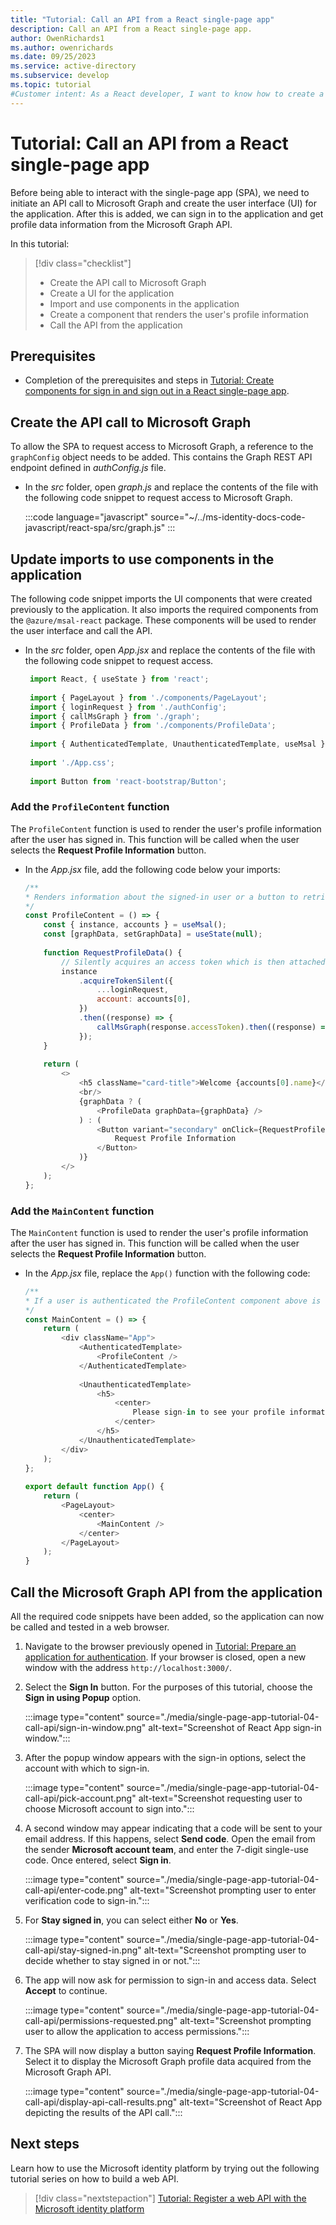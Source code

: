 ```yaml
---
title: "Tutorial: Call an API from a React single-page app"
description: Call an API from a React single-page app.
author: OwenRichards1
ms.author: owenrichards
ms.date: 09/25/2023
ms.service: active-directory
ms.subservice: develop
ms.topic: tutorial
#Customer intent: As a React developer, I want to know how to create a user interface and access the Microsoft Graph API
---
```


# Tutorial: Call an API from a React single-page app

Before being able to interact with the single-page app (SPA), we need to initiate an API call to Microsoft Graph and create the user interface (UI) for the application. After this is added, we can sign in to the application and get profile data information from the Microsoft Graph API.

In this tutorial:

> [!div class="checklist"]
> * Create the API call to Microsoft Graph
> * Create a UI for the application
> * Import and use components in the application
> * Create a component that renders the user's profile information
> * Call the API from the application

## Prerequisites

* Completion of the prerequisites and steps in [Tutorial: Create components for sign in and sign out in a React single-page app](tutorial-single-page-app-react-sign-in-users.md).

## Create the API call to Microsoft Graph

To allow the SPA to request access to Microsoft Graph, a reference to the `graphConfig` object needs to be added. This contains the Graph REST API endpoint defined in *authConfig.js* file.

- In the *src* folder, open *graph.js* and replace the contents of the file with the following code snippet to request access to Microsoft Graph.

   :::code language="javascript" source="~/../ms-identity-docs-code-javascript/react-spa/src/graph.js" :::

## Update imports to use components in the application

The following code snippet imports the UI components that were created previously to the application. It also imports the required components from the `@azure/msal-react` package. These components will be used to render the user interface and call the API.

- In the *src* folder, open *App.jsx* and replace the contents of the file with the following code snippet to request access.

   ```javascript
    import React, { useState } from 'react';
    
    import { PageLayout } from './components/PageLayout';
    import { loginRequest } from './authConfig';
    import { callMsGraph } from './graph';
    import { ProfileData } from './components/ProfileData';
    
    import { AuthenticatedTemplate, UnauthenticatedTemplate, useMsal } from '@azure/msal-react';
    
    import './App.css';
    
    import Button from 'react-bootstrap/Button';
   ```

### Add the `ProfileContent` function

The `ProfileContent` function is used to render the user's profile information after the user has signed in. This function will be called when the user selects the **Request Profile Information** button.

- In the *App.jsx* file, add the following code below your imports:

    ```JavaScript
    /**
    * Renders information about the signed-in user or a button to retrieve data about the user
    */
    const ProfileContent = () => {
        const { instance, accounts } = useMsal();
        const [graphData, setGraphData] = useState(null);
            
        function RequestProfileData() {
            // Silently acquires an access token which is then attached to a request for MS Graph data
            instance
                .acquireTokenSilent({
                    ...loginRequest,
                    account: accounts[0],
                })
                .then((response) => {
                    callMsGraph(response.accessToken).then((response) => setGraphData(response));
                });
        }
            
        return (
            <>
                <h5 className="card-title">Welcome {accounts[0].name}</h5>
                <br/>
                {graphData ? (
                    <ProfileData graphData={graphData} />
                ) : (
                    <Button variant="secondary" onClick={RequestProfileData}>
                        Request Profile Information
                    </Button>
                )}
            </>
        );
    };
    ```

### Add the `MainContent` function

The `MainContent` function is used to render the user's profile information after the user has signed in. This function will be called when the user selects the **Request Profile Information** button.

- In the *App.jsx* file, replace the `App()` function with the following code:

    ```JavaScript
    /**
    * If a user is authenticated the ProfileContent component above is rendered. Otherwise a message indicating a user is not authenticated is rendered.
    */
    const MainContent = () => {
        return (
            <div className="App">
                <AuthenticatedTemplate>
                    <ProfileContent />
                </AuthenticatedTemplate>
            
                <UnauthenticatedTemplate>
                    <h5>
                        <center>
                            Please sign-in to see your profile information.
                        </center>
                    </h5>
                </UnauthenticatedTemplate>
            </div>
        );
    };
            
    export default function App() {
        return (
            <PageLayout>
                <center>
                    <MainContent />
                </center>
            </PageLayout>
        );
    }
    ```

## Call the Microsoft Graph API from the application

All the required code snippets have been added, so the application can now be called and tested in a web browser.

1. Navigate to the browser previously opened in [Tutorial: Prepare an application for authentication](./tutorial-single-page-app-react-prepare-spa.md). If your browser is closed, open a new window with the address `http://localhost:3000/`.

1. Select the **Sign In** button. For the purposes of this tutorial, choose the **Sign in using Popup** option.

    :::image type="content" source="./media/single-page-app-tutorial-04-call-api/sign-in-window.png" alt-text="Screenshot of React App sign-in window.":::

1. After the popup window appears with the sign-in options, select the account with which to sign-in.

    :::image type="content" source="./media/single-page-app-tutorial-04-call-api/pick-account.png" alt-text="Screenshot requesting user to choose Microsoft account to sign into.":::

1. A second window may appear indicating that a code will be sent to your email address. If this happens, select **Send code**. Open the email from the sender **Microsoft account team**, and enter the 7-digit single-use code. Once entered, select **Sign in**.

    :::image type="content" source="./media/single-page-app-tutorial-04-call-api/enter-code.png" alt-text="Screenshot prompting user to enter verification code to sign-in.":::

1. For **Stay signed in**, you can select either **No** or **Yes**.

    :::image type="content" source="./media/single-page-app-tutorial-04-call-api/stay-signed-in.png" alt-text="Screenshot prompting user to decide whether to stay signed in or not.":::

1. The app will now ask for permission to sign-in and access data. Select **Accept** to continue.

    :::image type="content" source="./media/single-page-app-tutorial-04-call-api/permissions-requested.png" alt-text="Screenshot prompting user to allow the application to access permissions.":::

1. The SPA will now display a button saying **Request Profile Information**. Select it to display the Microsoft Graph profile data acquired from the Microsoft Graph API.

    :::image type="content" source="./media/single-page-app-tutorial-04-call-api/display-api-call-results.png" alt-text="Screenshot of React App depicting the results of the API call.":::

## Next steps

Learn how to use the Microsoft identity platform by trying out the following tutorial series on how to build a web API.

> [!div class="nextstepaction"]
> [Tutorial: Register a web API with the Microsoft identity platform](web-api-tutorial-01-register-app.md)